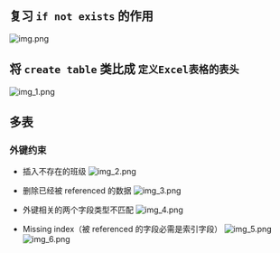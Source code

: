 ## 复习 `if not exists` 的作用
![img.png](img.png)

## 将 `create table` 类比成 `定义Excel表格的表头`
![img_1.png](img_1.png)

## 多表
### 外键约束
- 插入不存在的班级
![img_2.png](img_2.png)

- 删除已经被 referenced 的数据
![img_3.png](img_3.png)

- 外键相关的两个字段类型不匹配
![img_4.png](img_4.png)

- Missing index（被 referenced 的字段必需是索引字段）
![img_5.png](img_5.png)
![img_6.png](img_6.png)










